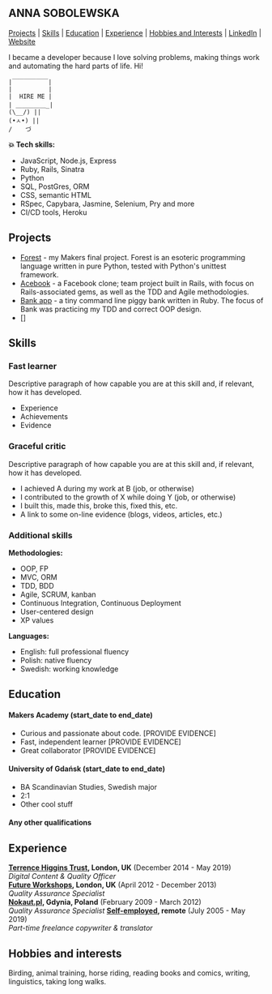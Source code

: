 ## ANNA SOBOLEWSKA

[Projects](#projects) | [Skills](#skills) | [Education](#education) | [Experience](#experience) | [Hobbies and Interests](#hobbies-and-interests) | [LinkedIn](http://www.linkedin.com/addyourshere) | [Website](url)

I became a developer because I love solving problems, making things work and automating the hard parts of life. Hi!  



```
|￣￣￣￣￣￣|
|          |
|  HIRE ME |
| ＿＿＿＿＿_| 
(\__/) || 
(•ㅅ•) || 
/ 　 づ
```

**💥 Tech skills:**  
* JavaScript, Node.js, Express  <a href="https://sourcerer.io/aniasobo"><img src="https://img.shields.io/badge/JavaScript-144%20commits-orange.svg" alt=""></a>  
* Ruby, Rails, Sinatra <a href="https://sourcerer.io/aniasobo"><img src="https://img.shields.io/badge/Ruby-348%20commits-orange.svg" alt=""></a>  
* Python  <a href="https://sourcerer.io/aniasobo"><img src="https://img.shields.io/badge/Python-56%20commits-orange.svg" alt=""></a>  
* SQL, PostGres, ORM  <a href="https://sourcerer.io/aniasobo"><img src="https://img.shields.io/badge/SQL-90%20commits-orange.svg" alt=""></a>  
* CSS, semantic HTML <a href="https://sourcerer.io/aniasobo"><img src="https://img.shields.io/badge/CSS-241%20commits-orange.svg" alt=""></a> <a href="https://sourcerer.io/aniasobo"><img src="https://img.shields.io/badge/HTML-138%20commits-orange.svg" alt=""></a>
* RSpec, Capybara, Jasmine, Selenium, Pry and more
* CI/CD tools, Heroku

## Projects

* [Forest](https://github.com/lucianmot/f.rest) - my Makers final project. Forest is an esoteric programming language written in pure Python, tested with Python's unittest framework.
* [Acebook](https://github.com/bengscott2/acebook-livewire) - a Facebook clone; team project built in Rails, with focus on Rails-associated gems, as well as the TDD and Agile methodologies.
* [Bank app](https://github.com/aniasobo/tech-test-bank) - a tiny command line piggy bank written in Ruby. The focus of Bank was practicing my TDD and correct OOP design.
* []

## Skills


### Fast learner

Descriptive paragraph of how capable you are at this skill and, if relevant, how it has developed.

- Experience
- Achievements
- Evidence

### Graceful critic

Descriptive paragraph of how capable you are at this skill and, if relevant, how it has developed.

- I achieved A during my work at B (job, or otherwise)
- I contributed to the growth of X while doing Y (job, or otherwise)
- I built this, made this, broke this, fixed this, etc.
- A link to some on-line evidence (blogs, videos, articles, etc.)

### Additional skills

**Methodologies:**  
* OOP, FP 
* MVC, ORM
* TDD, BDD
* Agile, SCRUM, kanban
* Continuous Integration, Continuous Deployment
* User-centered design
* XP values

**Languages:**   
  * English: full professional fluency
  * Polish: native fluency
  * Swedish: working knowledge

## Education

#### Makers Academy (start_date to end_date)

- Curious and passionate about code. [PROVIDE EVIDENCE]
- Fast, independent learner [PROVIDE EVIDENCE]
- Great collaborator [PROVIDE EVIDENCE]

#### University of Gdańsk (start_date to end_date)

- BA Scandinavian Studies, Swedish major
- 2:1
- Other cool stuff

#### Any other qualifications

## Experience

**[Terrence Higgins Trust](https://www.tht.org.uk/), London, UK** (December 2014 - May 2019)    
*Digital Content & Quality Officer*  
**[Future Workshops](https://www.fws.io/), London, UK** (April 2012 - December 2013)   
*Quality Assurance Specialist*  
**[Nokaut.pl](http://www.nokaut.pl/), Gdynia, Poland** (February 2009 - March 2012)   
*Quality Assurance Specialist*
**[Self-employed](https://www.upwork.com/o/profiles/users/_~018800be9d6c5bc584/), remote** (July 2005 - May 2019)   
*Part-time freelance copywriter & translator*

## Hobbies and interests

Birding, animal training, horse riding, reading books and comics, writing, linguistics, taking long walks.